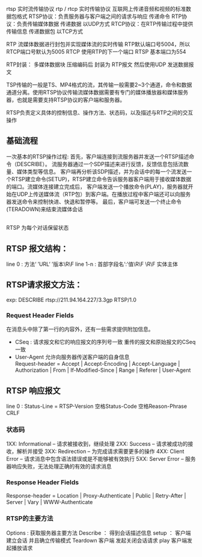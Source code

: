 rtsp  实时流传输协议
rtp / rtcp 实时传输协议  互联网上传递音频和视频的标准数据包格式
RTSP协议：负责服务器与客户端之间的请求与响应  传递命令
RTP协议：负责传输媒体数据 传递数据 以UDP方式
RTCP协议：在RTP传输过程中提供传输信息 传递数据包 以TCP方式

RTP 流媒体数据进行封包并实现媒体流的实时传输
RTP默认端口号5004，所以RTCP端口号默认为5005 RTCP 使用RTP的下一个端口
RTSP 基本端口为554

RTP封装： 多媒体数据块  压缩编码后 封装为 RTP报文 然后使用UDP 发送数据报文

TSP传输的一般是TS、MP4格式的流，其传输一般需要2~3个通道，命令和数据通道分离。使用RTSP协议传输流媒体数据需要有专门的媒体播放器和媒体服务器，也就是需要支持RTSP协议的客户端和服务器。

RTSP负责定义具体的控制信息、操作方法、状态码，以及描述与RTP之间的交互操作

## 基础流程
一次基本的RTSP操作过程:
首先，客户端连接到流服务器并发送一个RTSP描述命令（DESCRIBE）。
流服务器通过一个SDP描述来进行反馈，反馈信息包括流数量、媒体类型等信息。
客户端再分析该SDP描述，并为会话中的每一个流发送一个RTSP建立命令(SETUP)，RTSP建立命令告诉服务器客户端用于接收媒体数据的端口。流媒体连接建立完成后，
客户端发送一个播放命令(PLAY)，服务器就开始在UDP上传送媒体流（RTP包）到客户端。在播放过程中客户端还可以向服务器发送命令来控制快进、快退和暂停等。
最后，客户端可发送一个终止命令(TERADOWN)来结束流媒体会话

##
RTSP 为每个对话保留状态

## RTSP 报文结构：
line 0 : 方法‘ ’URL‘ ’版本\R\F
line 1-n : 首部字段名‘:’值\R\F
\R\F
实体主体

## RTSP请求报文方法：
exp: DESCRIBE rtsp://211.94.164.227/3.3gp RTSP/1.0

### Request Header Fields
在消息头中除了第一行的内容外，还有一些需求提供附加信息。
- CSeq : 请求报文和它的响应报文的序列号一致  重传的报文和原始报文的CSeq一致
- User-Agent 允许向服务器传送客户端的自身信息   
Request-header      =   Accept
              |   Accept-Encoding
              |   Accept-Language
              |   Authorization
              |   From
              |   If-Modified-Since
              |   Range
              |   Referer
              |   User-Agent   



## RTSP 响应报文
line 0 : Status-Line = RTSP-Version 空格Status-Code 空格Reason-Phrase CRLF
### 状态码 
1XX: Informational – 请求被接收到，继续处理
2XX: Success – 请求被成功的接收，解析并接受
3XX: Redirection – 为完成请求需要更多的操作
4XX: Client Error – 请求消息中包含语法错误或是不能够被有效执行
5XX: Server Error – 服务器响应失败，无法处理正确的有效的请求消息
### Response Header Fields   
Response-header    =   Location
              |   Proxy-Authenticate
              |   Public
              |   Retry-After
              |   Server
              |   Vary
              |   WWW-Authenticate   
### RTSP的主要方法
Options : 获取服务器主要方法
Describe ： 得到会话描述信息
setup ： 客户端建立会话 并且确立传输模式
Teardown 客户端 发起关闭会话请求
play 客户端发起播放请求

